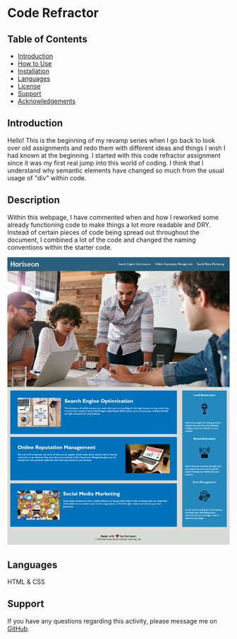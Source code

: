 # Code Refractor
## Table of Contents
- [Introduction](#introduction)
- [How to Use](#usage)
- [Installation](#installation)
- [Languages](#language)
- [License](#license)
- [Support](#support)
- [Acknowledgements](#acknowledgements)

## Introduction
Hello! This is the beginning of my revamp series when I go back to look over old assignments and redo them with different ideas and things I wish I had known at the beginning. I started with this code refractor assignment since it was my first real jump into this world of coding. I think that I understand why semantic elements have changed so much from the usual usage of "div" within code.

## Description
Within this webpage, I have commented when and how I reworked some already functioning code to make things a lot more readable and DRY. Instead of certain pieces of code being spread out throughout the document, I combined a lot of the code and changed the naming conventions within the starter code.

![Picture](./assets/images/screencapture.png) 

## Languages

HTML & CSS

## Support
If you have any questions regarding this activity, please message me on [GitHub](https://github.com/VHarris113).